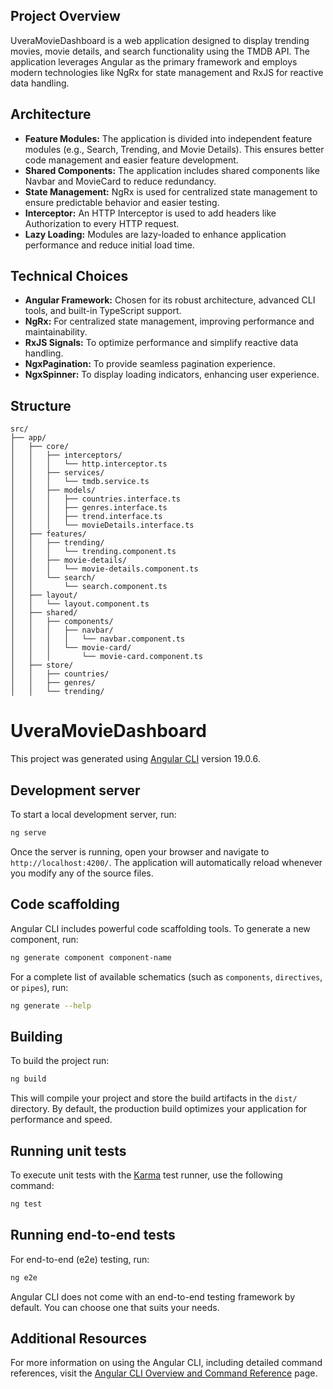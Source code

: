 ## Project Overview

UveraMovieDashboard is a web application designed to display trending movies, movie details, and search functionality using the TMDB API. The application leverages Angular as the primary framework and employs modern technologies like NgRx for state management and RxJS for reactive data handling.

## Architecture

- **Feature Modules:** The application is divided into independent feature modules (e.g., Search, Trending, and Movie Details). This ensures better code management and easier feature development.
- **Shared Components:** The application includes shared components like Navbar and MovieCard to reduce redundancy.
- **State Management:** NgRx is used for centralized state management to ensure predictable behavior and easier testing.
- **Interceptor:** An HTTP Interceptor is used to add headers like Authorization to every HTTP request.
- **Lazy Loading:** Modules are lazy-loaded to enhance application performance and reduce initial load time.

## Technical Choices

- **Angular Framework:** Chosen for its robust architecture, advanced CLI tools, and built-in TypeScript support.
- **NgRx:** For centralized state management, improving performance and maintainability.
- **RxJS Signals:** To optimize performance and simplify reactive data handling.
- **NgxPagination:** To provide seamless pagination experience.
- **NgxSpinner:** To display loading indicators, enhancing user experience.

## Structure

```
src/
├── app/
│   ├── core/
│   │   ├── interceptors/
│   │   │   └── http.interceptor.ts
│   │   ├── services/
│   │   │   └── tmdb.service.ts
│   │   ├── models/
│   │   │   ├── countries.interface.ts
│   │   │   ├── genres.interface.ts
│   │   │   ├── trend.interface.ts
│   │   │   └── movieDetails.interface.ts
│   ├── features/
│   │   ├── trending/
│   │   │   └── trending.component.ts
│   │   ├── movie-details/
│   │   │   └── movie-details.component.ts
│   │   └── search/
│   │       └── search.component.ts
│   ├── layout/
│   │   └── layout.component.ts
│   ├── shared/
│   │   ├── components/
│   │   │   ├── navbar/
│   │   │   │   └── navbar.component.ts
│   │   │   └── movie-card/
│   │   │       └── movie-card.component.ts
│   ├── store/
│   │   ├── countries/
│   │   ├── genres/
│   │   └── trending/
```

# UveraMovieDashboard

This project was generated using [Angular CLI](https://github.com/angular/angular-cli) version 19.0.6.

## Development server

To start a local development server, run:

```bash
ng serve
```

Once the server is running, open your browser and navigate to `http://localhost:4200/`. The application will automatically reload whenever you modify any of the source files.

## Code scaffolding

Angular CLI includes powerful code scaffolding tools. To generate a new component, run:

```bash
ng generate component component-name
```

For a complete list of available schematics (such as `components`, `directives`, or `pipes`), run:

```bash
ng generate --help
```

## Building

To build the project run:

```bash
ng build
```

This will compile your project and store the build artifacts in the `dist/` directory. By default, the production build optimizes your application for performance and speed.

## Running unit tests

To execute unit tests with the [Karma](https://karma-runner.github.io) test runner, use the following command:

```bash
ng test
```

## Running end-to-end tests

For end-to-end (e2e) testing, run:

```bash
ng e2e
```

Angular CLI does not come with an end-to-end testing framework by default. You can choose one that suits your needs.

## Additional Resources

For more information on using the Angular CLI, including detailed command references, visit the [Angular CLI Overview and Command Reference](https://angular.dev/tools/cli) page.
